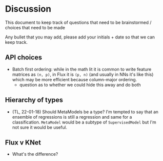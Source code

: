 # Discussion

This document to keep track of questions that need to be brainstormed / choices that need to be made

Any bullet that you may add, please add your initials + date so that we can keep track.

## API choices

* Batch first ordering: while in the math lit it is common to write feature matrices as `(n, p)`, in Flux it is `(p, n)` (and usually in NNs it's like this) which may be more efficient because column-major ordering.
    - question as to whether we could hide this away and do both


## Hierarchy of types

* (TL, 22-01-18) Should MetaModels be a type? I'm tempted to say that an ensemble of regressions is still a regression and same for a classification. `MetaModel` would be a subtype of `SupervisedModel` but I'm not sure it would be useful.

## Flux v KNet

* What's the difference?
